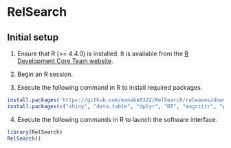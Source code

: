 # RelSearch

## Initial setup

1. Ensure that R (>= 4.4.0) is installed. It is available from the [R Development Core Team website](http://www.R-project.org).

2. Begin an R session.

3. Execute the following command in R to install required packages.

``` r
install.packages('https://github.com/manabe0322/RelSearch/releases/download/ v0.21.0/RelSearch_0.21.0.zip', repos = NULL, type = 'win.binary')
install.packages(c("shiny", "data.table", "dplyr", "DT", "magrittr", "pedtools", "Rcpp", "ribd", "shinyFeedback", "shinyjs", "shinythemes", "waiter"))
```

4. Execute the following commands in R to launch the software interface.

``` r
library(RelSearch)
RelSearch()
```
